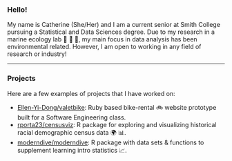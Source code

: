 ### Hello!

My name is Catherine (She/Her) and I am a current senior at Smith College pursuing a Statistical and Data Sciences degree. Due to my research in a marine ecology lab 🐠 🌊 🦀, my main focus in data analysis has been environmental related. However, I am open to working in any field of research or industry!  

-----

### Projects

Here are a few examples of projects that I have worked on:

- [Ellen-Yi-Dong/valetbike](https://github.com/Ellen-Yi-Dong/valetbike): Ruby based bike-rental 🚲 website prototype built for a Software Engineering class.
- [rporta23/censusviz](https://github.com/rporta23/censusviz): R package for exploring and visualizing historical racial demographic census data 🌍 📊.
- [moderndive/moderndive](https://github.com/moderndive/moderndive): R package with data sets & functions to supplement learning intro statistics 📈.
